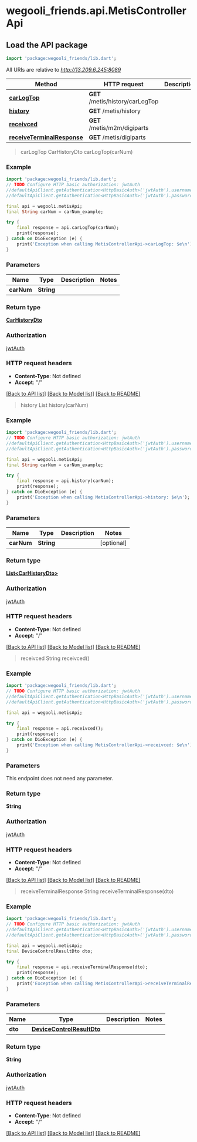 # wegooli_friends.api.MetisControllerApi

## Load the API package

```dart
import 'package:wegooli_friends/lib.dart';
```

All URIs are relative to *http://13.209.6.245:8089*

| Method                                                                       | HTTP request                     | Description |
| ---------------------------------------------------------------------------- | -------------------------------- | ----------- |
| [**carLogTop**](MetisControllerApi.md#carlogtop)                             | **GET** /metis/history/carLogTop |
| [**history**](MetisControllerApi.md#history)                                 | **GET** /metis/history           |
| [**receivced**](MetisControllerApi.md#receivced)                             | **GET** /metis/m2m/digiparts     |
| [**receiveTerminalResponse**](MetisControllerApi.md#receiveterminalresponse) | **GET** /metis/digiparts         |

> carLogTop
> CarHistoryDto carLogTop(carNum)

### Example

```dart
import 'package:wegooli_friends/lib.dart';
// TODO Configure HTTP basic authorization: jwtAuth
//defaultApiClient.getAuthentication<HttpBasicAuth>('jwtAuth').username = 'YOUR_USERNAME'
//defaultApiClient.getAuthentication<HttpBasicAuth>('jwtAuth').password = 'YOUR_PASSWORD';

final api = wegooli.metisApi;
final String carNum = carNum_example;

try {
    final response = api.carLogTop(carNum);
    print(response);
} catch on DioException (e) {
    print('Exception when calling MetisControllerApi->carLogTop: $e\n');
}
```

### Parameters

| Name       | Type       | Description | Notes |
| ---------- | ---------- | ----------- | ----- |
| **carNum** | **String** |             |

### Return type

[**CarHistoryDto**](CarHistoryDto.md)

### Authorization

[jwtAuth](../README.md#jwtAuth)

### HTTP request headers

- **Content-Type**: Not defined
- **Accept**: "/"

[[Back to API list]](../README.md#documentation-for-api-endpoints)
[[Back to Model list]](../README.md#documentation-for-models)
[[Back to README]](../README.md)

> history
> List<CarHistoryDto> history(carNum)

### Example

```dart
import 'package:wegooli_friends/lib.dart';
// TODO Configure HTTP basic authorization: jwtAuth
//defaultApiClient.getAuthentication<HttpBasicAuth>('jwtAuth').username = 'YOUR_USERNAME'
//defaultApiClient.getAuthentication<HttpBasicAuth>('jwtAuth').password = 'YOUR_PASSWORD';

final api = wegooli.metisApi;
final String carNum = carNum_example;

try {
    final response = api.history(carNum);
    print(response);
} catch on DioException (e) {
    print('Exception when calling MetisControllerApi->history: $e\n');
}
```

### Parameters

| Name       | Type       | Description | Notes      |
| ---------- | ---------- | ----------- | ---------- |
| **carNum** | **String** |             | [optional] |

### Return type

[**List&lt;CarHistoryDto&gt;**](CarHistoryDto.md)

### Authorization

[jwtAuth](../README.md#jwtAuth)

### HTTP request headers

- **Content-Type**: Not defined
- **Accept**: "/"

[[Back to API list]](../README.md#documentation-for-api-endpoints)
[[Back to Model list]](../README.md#documentation-for-models)
[[Back to README]](../README.md)

> receivced
> String receivced()

### Example

```dart
import 'package:wegooli_friends/lib.dart';
// TODO Configure HTTP basic authorization: jwtAuth
//defaultApiClient.getAuthentication<HttpBasicAuth>('jwtAuth').username = 'YOUR_USERNAME'
//defaultApiClient.getAuthentication<HttpBasicAuth>('jwtAuth').password = 'YOUR_PASSWORD';

final api = wegooli.metisApi;

try {
    final response = api.receivced();
    print(response);
} catch on DioException (e) {
    print('Exception when calling MetisControllerApi->receivced: $e\n');
}
```

### Parameters

This endpoint does not need any parameter.

### Return type

**String**

### Authorization

[jwtAuth](../README.md#jwtAuth)

### HTTP request headers

- **Content-Type**: Not defined
- **Accept**: "/"

[[Back to API list]](../README.md#documentation-for-api-endpoints)
[[Back to Model list]](../README.md#documentation-for-models)
[[Back to README]](../README.md)

> receiveTerminalResponse
> String receiveTerminalResponse(dto)

### Example

```dart
import 'package:wegooli_friends/lib.dart';
// TODO Configure HTTP basic authorization: jwtAuth
//defaultApiClient.getAuthentication<HttpBasicAuth>('jwtAuth').username = 'YOUR_USERNAME'
//defaultApiClient.getAuthentication<HttpBasicAuth>('jwtAuth').password = 'YOUR_PASSWORD';

final api = wegooli.metisApi;
final DeviceControlResultDto dto;

try {
    final response = api.receiveTerminalResponse(dto);
    print(response);
} catch on DioException (e) {
    print('Exception when calling MetisControllerApi->receiveTerminalResponse: $e\n');
}
```

### Parameters

| Name    | Type                              | Description | Notes |
| ------- | --------------------------------- | ----------- | ----- |
| **dto** | [**DeviceControlResultDto**](.md) |             |

### Return type

**String**

### Authorization

[jwtAuth](../README.md#jwtAuth)

### HTTP request headers

- **Content-Type**: Not defined
- **Accept**: "/"

[[Back to API list]](../README.md#documentation-for-api-endpoints)
[[Back to Model list]](../README.md#documentation-for-models)
[[Back to README]](../README.md)
